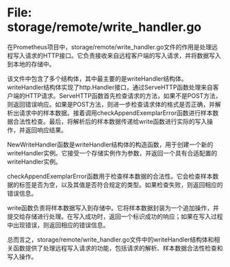 # File: storage/remote/write_handler.go

在Prometheus项目中，storage/remote/write_handler.go文件的作用是处理远程写入请求的HTTP接口。它负责接收来自远程客户端的写入请求，并将数据写入到本地的存储中。

该文件中包含了多个结构体，其中最主要的是writeHandler结构体。writeHandler结构体实现了http.Handler接口，通过ServeHTTP函数处理来自客户端的HTTP请求。ServeHTTP函数首先检查请求的方法，如果不是POST方法，则返回错误响应。如果是POST方法，则进一步检查请求体的格式是否正确，并解析出请求中的样本数据。接着调用checkAppendExemplarError函数进行样本数据合法性检查。最后，将解析后的样本数据传递给write函数进行实际的写入操作，并返回响应结果。

NewWriteHandler函数是writeHandler结构体的构造函数，用于创建一个新的writeHandler实例。它接受一个存储实例作为参数，并返回一个具有合适配置的writeHandler实例。

checkAppendExemplarError函数用于检查样本数据的合法性。它会检查样本数据的标签是否为空，以及其值是否符合规定的类型。如果检查失败，则返回相应的错误信息。

write函数负责将样本数据写入到存储中。它将样本数据封装为一个追加操作，并提交给存储进行处理。在写入成功时，返回一个标识成功的响应；如果在写入过程中出现错误，则返回相应的错误信息。

总而言之，storage/remote/write_handler.go文件中的writeHandler结构体和相关函数提供了处理远程写入请求的功能，包括请求的解析、样本数据合法性检查和写入操作。

